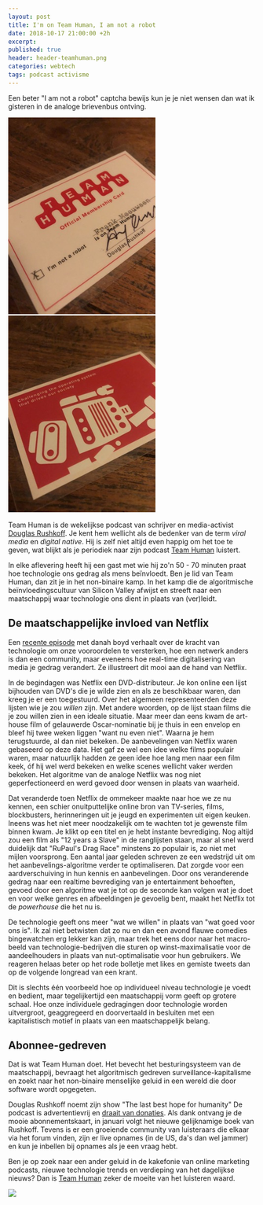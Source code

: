 ```yaml
---
layout: post
title: I'm on Team Human, I am not a robot
date: 2018-10-17 21:00:00 +2h
excerpt:
published: true
header: header-teamhuman.png
categories: webtech
tags: podcast activisme
---
```

Een beter "I am not a robot" captcha bewijs kun je je niet wensen dan wat ik gisteren in de analoge brievenbus ontving.

![<>](../images/teamhuman-1.jpg) ![<>](../images/teamhuman-2.jpg)

Team Human is de wekelijkse podcast van schrijver en media-activist [Douglas Rushkoff](https://medium.com/s/douglas-rushkoff). Je kent hem wellicht als de bedenker van de term *viral media* en *digital native*. Hij is zelf niet altijd even happig om het toe te geven, wat blijkt als je periodiek naar zijn podcast [Team Human](https://teamhuman.fm/) luistert. 

In elke aflevering heeft hij een gast met wie hij zo'n 50 - 70 minuten praat hoe technologie ons gedrag als mens beïnvloedt. Ben je lid van Team Human, dan zit je in het non-binaire kamp. In het kamp die de algoritmische beïnvloedingscultuur van Silicon Valley afwijst en streeft naar een maatschappij waar technologie ons dient in plaats van (ver)leidt. 

## De maatschappelijke invloed van Netflix
Een [recente episode](https://teamhuman.fm/episodes/ep-102-danah-boyd/) met danah boyd verhaalt over de kracht van technologie om onze vooroordelen te versterken, hoe een netwerk anders is dan een community, maar eveneens hoe real-time digitalisering van media je gedrag verandert. Ze illustreert dit mooi aan de hand van Netflix. 

In de begindagen was Netflix een DVD-distributeur. Je kon online een lijst bijhouden van DVD's die je wilde zien en als ze beschikbaar waren, dan kreeg je er een toegestuurd. Over het algemeen representeerden deze lijsten wie je zou _willen_ zijn. Met andere woorden, op de lijst staan films die je zou willen zien in een ideale situatie. Maar meer dan eens kwam de art-house film of gelauwerde Oscar-nominatie bij je thuis in een envelop en bleef hij twee weken liggen "want nu even niet". Waarna je hem terugstuurde, al dan niet bekeken. De aanbevelingen van Netflix waren gebaseerd op deze data. Het gaf ze wel een idee welke films populair waren, maar natuurlijk hadden ze geen idee hoe lang men naar een film keek, óf hij wel werd bekeken en welke scenes wellicht vaker werden bekeken. Het algoritme van de analoge Netflix was nog niet geperfectioneerd en werd gevoed door wensen in plaats van waarheid.

Dat veranderde toen Netflix de ommekeer maakte naar hoe we ze nu kennen, een schier onuitputtelijke online bron van TV-series, films, blockbusters, herinneringen uit je jeugd en experimenten uit eigen keuken. Ineens was het niet meer noodzakelijk om te wachten tot je gewenste film binnen kwam. Je klikt op een titel en je hebt instante bevrediging. Nog altijd zou een film als "12 years a Slave" in de ranglijsten staan, maar al snel werd duidelijk dat "RuPaul's Drag Race" minstens zo populair is, zo niet met mijlen voorsprong. Een aantal jaar geleden schreven ze een wedstrijd uit om het aanbevelings-algoritme verder te optimaliseren. Dat zorgde voor een aardverschuiving in hun kennis en aanbevelingen. Door ons veranderende gedrag naar een realtime bevrediging van je entertainment behoeften, gevoed door een algoritme wat je tot op de seconde kan volgen wat je doet en voor welke genres en afbeeldingen je gevoelig bent, maakt het Netflix tot de _powerhouse_ die het nu is. 

De technologie geeft ons meer "wat we willen" in plaats van "wat goed voor ons is". Ik zal niet betwisten dat zo nu en dan een avond flauwe comedies bingewatchen erg lekker kan zijn, maar trek  het eens door naar het macro-beeld van technologie-bedrijven die sturen op winst-maximalisatie voor de aandeelhouders in plaats van nut-optimalisatie voor hun gebruikers. We reageren helaas beter op het rode bolletje met likes en gemiste tweets dan op de volgende longread van een krant. 

Dit is slechts één voorbeeld hoe op individueel niveau technologie je voedt en bedient, maar tegelijkertijd een maatschappij vorm geeft op grotere schaal. Hoe onze individuele gedragingen door technologie worden uitvergroot, geaggregeerd en doorvertaald in besluiten met een kapitalistisch motief in plaats van een maatschappelijk belang. 

## Abonnee-gedreven
Dat is wat Team Human doet. Het bevecht het besturingsysteem van de maatschappij, bevraagt het algoritmisch gedreven surveillance-kapitalisme en zoekt naar het non-binaire menselijke geluid in een wereld die door software wordt opgegeten. 

Douglas Rushkoff noemt zijn show "The last best hope for humanity" 
De podcast is advertentievrij en [draait van donaties](https://teamhuman.fm/support/). Als dank ontvang je de mooie abonnementskaart, in januari volgt het nieuwe gelijknamige boek van Rushkoff. Tevens is er een groeiende community van luisteraars die elkaar via het forum vinden, zijn er live opnames (in de US, da's dan wel jammer) en kun je inbellen bij opnames als je een vraag hebt. 

Ben je op zoek naar een ander geluid in de kakefonie van online marketing podcasts, nieuwe technologie trends en verdieping van het dagelijkse nieuws? Dan is [Team Human](https://teamhuman.fm/) zeker de moeite van het luisteren waard. 

![](../images/robot.gif)